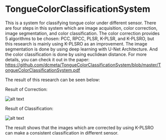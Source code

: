 # TongueColorClassificationSystem

This is a system for classifying tongue color under different sensor. There are four steps in this system which are image acquisition, color correction, image segmentation, and color classification. The color correction provides 5 algorithms to be chosen: PCC, RPCC, PLSR, K-PLSR, and K-PLSRO, but this research is mainly using K-PLSRO as an improvement. The image segmentation is done by using deep learning with U-Net Architecture. And the color classification is done by using euclidean distance. 
For more details, you can check it out in the paper: https://github.com/dcmeta/TongueColorClassificationSystem/blob/master/TongueColorClassificationSystem.pdf

The result of this research can be seen below: 

Result of Correction:

![alt text](https://github.com/dcmeta/TongueColorClassificationSystem/blob/master/res_correction.png)

Result of Classification: 

![alt text](https://github.com/dcmeta/TongueColorClassificationSystem/blob/master/res_classification.png)

The result shows that the images which are corrected by using K-PLSRO can make a consistent classification in different sensor.
